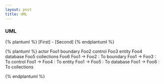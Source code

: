 ```yaml
---
layout: post
title: UML
---
```


### UML

{% plantuml %}
[First] - [Second]
{% endplantuml %}

{% plantuml %}
actor Foo1
boundary Foo2
control Foo3
entity Foo4
database Foo5
collections Foo6
Foo1 -> Foo2 : To boundary
Foo1 -> Foo3 : To control
Foo1 -> Foo4 : To entity
Foo1 -> Foo5 : To database
Foo1 -> Foo6 : To collections

{% endplantuml %}